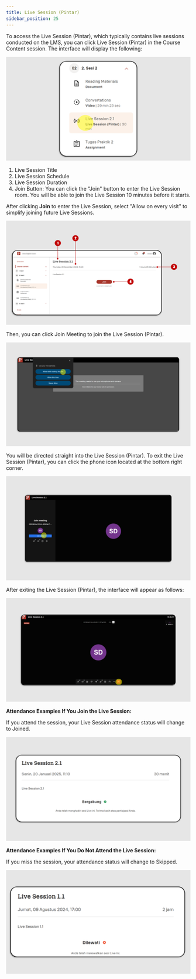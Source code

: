 ```yaml
---
title: Live Session (Pintar)
sidebar_position: 25
---
```

To access the Live Session (Pintar), which typically contains live sessions conducted on the LMS, you can click Live Session (Pintar) in the Course Content session. The interface will display the following:

![](/img/ls-pintar-eng_1.png)

1. Live Session Title
2. Live Session Schedule
3. Live Session Duration
4. Join Button: You can click the "Join" button to enter the Live Session room. You will be able to join the Live Session 10 minutes before it starts.

After clicking **Join** to enter the Live Session, select "Allow on every visit" to simplify joining future Live Sessions.

![](/img/ls-pintar-eng-1.png)

Then, you can click Join Meeting to join the Live Session (Pintar).

![](/img/ls-pintar-2.png)

You will be directed straight into the Live Session (Pintar). To exit the Live Session (Pintar), you can click the phone icon located at the bottom right corner.

![](/img/ls-pintar-3.png)

After exiting the Live Session (Pintar), the interface will appear as follows:

![](/img/ls-pintar-4.png)



**Attendance Examples If You Join the Live Session:** 

If you attend the session, your Live Session attendance status will change to Joined.

![](/img/ls-pintar-eng-joined-.png)

**Attendance Examples If You Do Not Attend the Live Session:** 

If you miss the session, your attendance status will change to Skipped.

![](/img/ls-pintar-eng-skip-.png)
